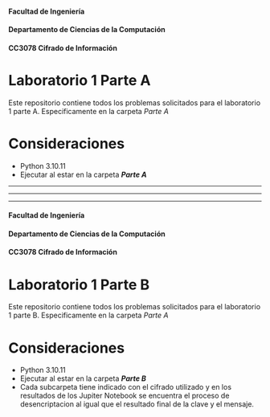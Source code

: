 #### Facultad de Ingeniería <br>
#### Departamento de Ciencias de la Computación <br>
#### CC3078 Cifrado de Información <br>

# Laboratorio 1 Parte A

Este repositorio contiene todos los problemas solicitados para el laboratorio 1 parte A. Especificamente en la carpeta <i>Parte A</i>

# Consideraciones

- Python 3.10.11
- Ejecutar al estar en la carpeta <b><i>Parte A</i></b>

---
---
---

#### Facultad de Ingeniería <br>
#### Departamento de Ciencias de la Computación <br>
#### CC3078 Cifrado de Información <br>

# Laboratorio 1 Parte B

Este repositorio contiene todos los problemas solicitados para el laboratorio 1 parte B. Especificamente en la carpeta <i>Parte A</i>

# Consideraciones

- Python 3.10.11
- Ejecutar al estar en la carpeta <b><i>Parte B</i></b>
- Cada subcarpeta tiene indicado con el cifrado utilizado y en los resultados de los Jupiter Notebook se encuentra el proceso de desencriptacion al igual que el resultado final de la clave y el mensaje.
